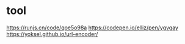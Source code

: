 # tool

https://runjs.cn/code/qoe5o98a
https://codepen.io/elliz/pen/ygvgay
https://yoksel.github.io/url-encoder/
